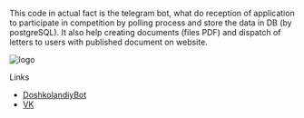  This code in actual fact is the telegram bot, what do reception of application to participate in competition by polling process and store the data in DB (by postgreSQL).
It also help creating documents (files PDF) and dispatch of letters to users with published document on website.

![logo](./external/imgs/logo.png)


Links

* [DoshkolandiyBot](https://t.me/DoshkolandiyBot)
* [VK](https://vk.com/club138597952)